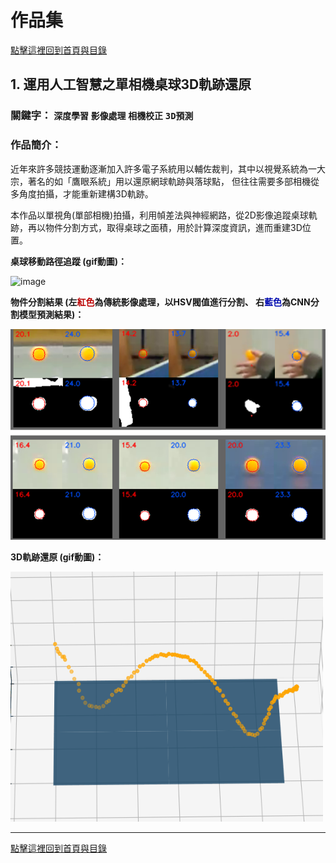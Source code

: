 # 作品集 
[點擊這裡回到首頁與目錄](../README.md)

## 1. 運用人工智慧之單相機桌球3D軌跡還原 

### 關鍵字： `深度學習` `影像處理` `相機校正` `3D預測`

### 作品簡介：

近年來許多競技運動逐漸加入許多電子系統用以輔佐裁判，其中以視覺系統為一大宗，著名的如「鷹眼系統」用以還原網球軌跡與落球點， 但往往需要多部相機從多角度拍攝，才能重新建構3D軌跡。<br>

本作品以單視角(單部相機)拍攝，利用幀差法與神經網路，從2D影像追蹤桌球軌跡，再以物件分割方式，取得桌球之面積，用於計算深度資訊，進而重建3D位置。

**桌球移動路徑追蹤 (gif動圖)：**

![image](gif/video_record.gif)

**物件分割結果 (左<font color=#BB0000>紅色</font>為傳統影像處理，以HSV閥值進行分割、
右<font color=#000BB>藍色</font>為CNN分割模型預測結果)：**

![image](pic/hsv_cnn.png)

**3D軌跡還原 (gif動圖)：**

![image](gif/3d_trace.gif)

---
[點擊這裡回到首頁與目錄](../README.md)

